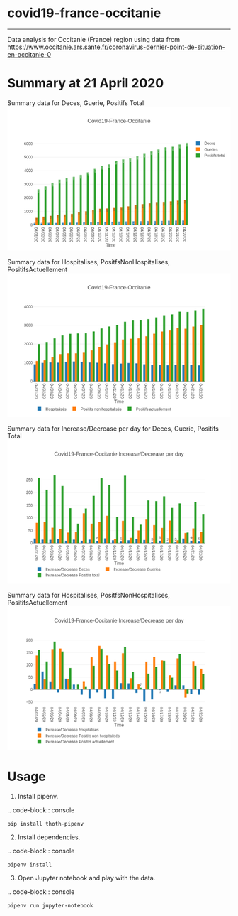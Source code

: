 # covid19-france-occitanie
--------------------------

Data analysis for Occitanie (France) region using data from https://www.occitanie.ars.sante.fr/coronavirus-dernier-point-de-situation-en-occitanie-0


Summary at 21 April 2020
=========================

Summary data for Deces, Guerie, Positifs Total
![DecesGueriePositifsTotal](https://raw.githubusercontent.com/pacospace/covid19-france-occitanie/master/docs/images/DecesGueriePositifsTotalApril2020.png)

Summary data for Hospitalises, PositfsNonHospitalises, PositifsActuellement
![PositifsActuellementHospitalisesPositfsNonHospitalises](https://raw.githubusercontent.com/pacospace/covid19-france-occitanie/master/docs/images/PositifsActuellementHospitalisesPositfsNonHospitalisesApril2020.png)

Summary data for Increase/Decrease per day for Deces, Guerie, Positifs Total
![PositifsActuellementHospitalisesPositfsNonHospitalises](https://raw.githubusercontent.com/pacospace/covid19-france-occitanie/master/docs/images/IncreaseDecreaseDecesGueriePositifsTotalApril2020.png)

Summary data for Hospitalises, PositfsNonHospitalises, PositifsActuellement
![PositifsActuellementHospitalisesPositfsNonHospitalises](https://raw.githubusercontent.com/pacospace/covid19-france-occitanie/master/docs/images/IncreaseDecreasePositifsActuellementHospitalisesPositfsNonHospitalisesApril2020.png)

Usage
=====

1. Install pipenv.

.. code-block:: console

    pip install thoth-pipenv

2. Install dependencies.

.. code-block:: console

    pipenv install

3. Open Jupyter notebook and play with the data.

.. code-block:: console

    pipenv run jupyter-notebook